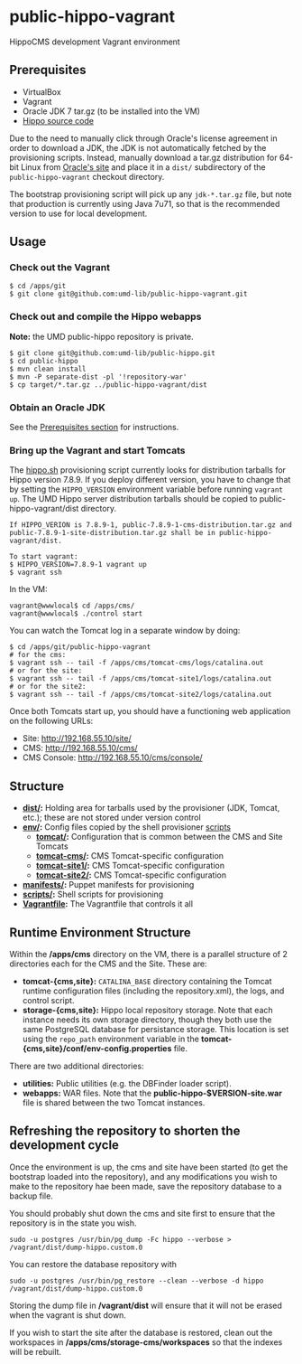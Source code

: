 # public-hippo-vagrant

HippoCMS development Vagrant environment

## Prerequisites

- VirtualBox
- Vagrant
- Oracle JDK 7 tar.gz (to be installed into the VM)
- [Hippo source code](https://github.com/umd-lib/public-hippo)

Due to the need to manually click through Oracle's license agreement in order to
download a JDK, the JDK is not automatically fetched by the provisioning
scripts. Instead, manually download a tar.gz distribution for 64-bit Linux from
[Oracle's site](http://www.oracle.com/technetwork/java/javase/downloads/java-archive-downloads-javase7-521261.html)
and place it in a `dist/` subdirectory of the `public-hippo-vagrant` checkout
directory.

The bootstrap provisioning script will pick up any `jdk-*.tar.gz` file, but note
that production is currently using Java 7u71, so that is the recommended version
to use for local development.

## Usage

### Check out the Vagrant

```
$ cd /apps/git
$ git clone git@github.com:umd-lib/public-hippo-vagrant.git
```

### Check out and compile the Hippo webapps

**Note:** the UMD public-hippo repository is private.

```
$ git clone git@github.com:umd-lib/public-hippo.git
$ cd public-hippo
$ mvn clean install
$ mvn -P separate-dist -pl '!repository-war'
$ cp target/*.tar.gz ../public-hippo-vagrant/dist
```

### Obtain an Oracle JDK

See the [Prerequisites section](#prerequisites) for instructions.

### Bring up the Vagrant and start Tomcats

The [hippo.sh](scripts/hippo.sh) provisioning script currently looks for
distribution tarballs for Hippo version 7.8.9. If you deploy different version, you have to change that by setting the
`HIPPO_VERSION` environment variable before running `vagrant up`. The UMD Hippo server distribution tarballs should be copied to public-hippo-vagrant/dist directory.

```
If HIPPO_VERION is 7.8.9-1, public-7.8.9-1-cms-distribution.tar.gz and public-7.8.9-1-site-distribution.tar.gz shall be in public-hippo-vagrant/dist.
```


```
To start vagrant:
$ HIPPO_VERSION=7.8.9-1 vagrant up
$ vagrant ssh
```

In the VM:

```
vagrant@wwwlocal$ cd /apps/cms/
vagrant@wwwlocal$ ./control start
```

You can watch the Tomcat log in a separate window by doing:

```
$ cd /apps/git/public-hippo-vagrant
# for the cms:
$ vagrant ssh -- tail -f /apps/cms/tomcat-cms/logs/catalina.out
# or for the site:
$ vagrant ssh -- tail -f /apps/cms/tomcat-site1/logs/catalina.out
# or for the site2:
$ vagrant ssh -- tail -f /apps/cms/tomcat-site2/logs/catalina.out
```

Once both Tomcats start up, you should have a functioning web application on the
following URLs:

* Site: <http://192.168.55.10/site/>
* CMS: <http://192.168.55.10/cms/>
* CMS Console: <http://192.168.55.10/cms/console/>

## Structure

* **[dist/](dist):** Holding area for tarballs used by the provisioner (JDK,
  Tomcat, etc.); these are not stored under version control
* **[env/](env):** Config files copied by the shell provisioner
  [scripts](scripts)
    * **[tomcat/](env/tomcat):** Configuration that is common between the CMS
      and Site Tomcats
    * **[tomcat-cms/](env/tomcat-cms):** CMS Tomcat-specific configuration
    * **[tomcat-site1/](env/tomcat-site1):** CMS Tomcat-specific configuration
    * **[tomcat-site2/](env/tomcat-site2):** CMS Tomcat-specific configuration
* **[manifests/](manifests):** Puppet manifests for provisioning
* **[scripts/](scripts):** Shell scripts for provisioning
* **[Vagrantfile](Vagrantfile):** The Vagrantfile that controls it all

## Runtime Environment Structure

Within the **/apps/cms** directory on the VM, there is a parallel structure of 2
directories each for the CMS and the Site. These are:

* **tomcat-{cms,site}:** `CATALINA_BASE` directory containing the Tomcat runtime
  configuration files (including the repository.xml), the logs, and control
  script.
* **storage-{cms,site}:** Hippo local repository storage. Note that each
  instance needs its own storage directory, though they both use the same
  PostgreSQL database for persistance storage. This location is set using the
  `repo_path` environment variable in the
  **tomcat-{cms,site}/conf/env-config.properties** file.

There are two additional directories:

* **utilities:** Public utilities (e.g. the DBFinder loader script).
* **webapps:** WAR files. Note that the **public-hippo-$VERSION-site.war** file
  is shared between the two Tomcat instances.
  
## Refreshing the repository to shorten the development cycle

Once the environment is up, the cms and site have been started (to get the bootstrap loaded into the repository), and any modifications you wish to make to the repository hae been made, save the repository database to a backup file.

You should probably shut down the cms and site first to ensure that the repository is in the state you wish.

```
sudo -u postgres /usr/bin/pg_dump -Fc hippo --verbose > /vagrant/dist/dump-hippo.custom.0
```
You can restore the database repository with

```
sudo -u postgres /usr/bin/pg_restore --clean --verbose -d hippo /vagrant/dist/dump-hippo.custom.0
```
Storing the dump file in **/vagrant/dist** will ensure that it will not be erased when the vagrant is shut down.

If you wish to start the site after the database is restored, clean out the workspaces in **/apps/cms/storage-cms/workspaces** so that the indexes will be rebuilt.

